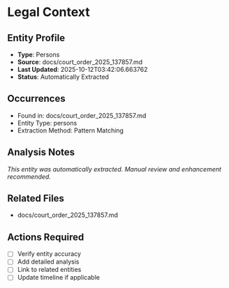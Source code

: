 # Legal Context

## Entity Profile
- **Type**: Persons
- **Source**: docs/court_order_2025_137857.md
- **Last Updated**: 2025-10-12T03:42:06.663762
- **Status**: Automatically Extracted

## Occurrences
- Found in: docs/court_order_2025_137857.md
- Entity Type: persons
- Extraction Method: Pattern Matching

## Analysis Notes
*This entity was automatically extracted. Manual review and enhancement recommended.*

## Related Files
- docs/court_order_2025_137857.md

## Actions Required
- [ ] Verify entity accuracy
- [ ] Add detailed analysis
- [ ] Link to related entities
- [ ] Update timeline if applicable

